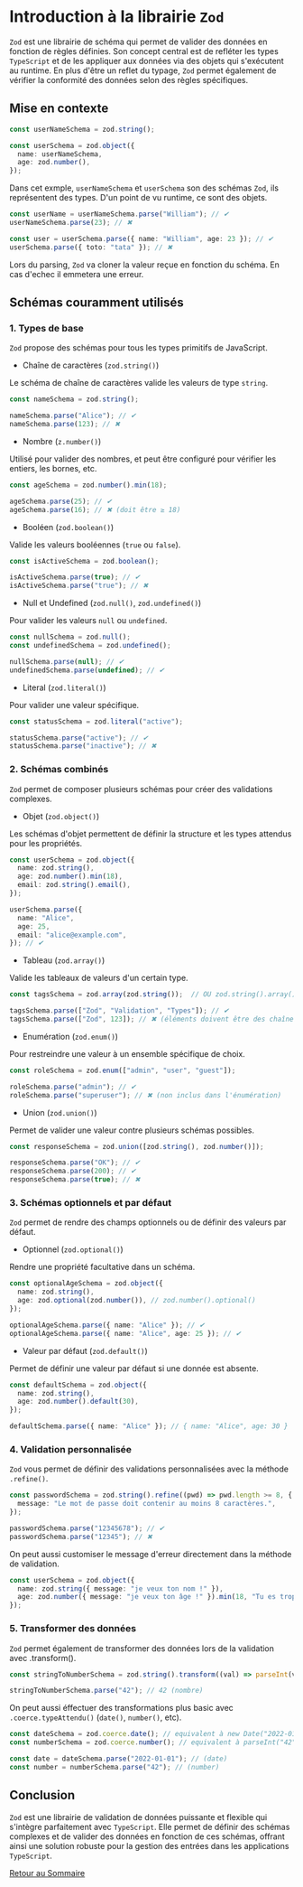 # Introduction à la librairie `Zod`

`Zod` est une librairie de schéma qui permet de valider des données en fonction de règles définies.
Son concept central est de refléter les types `TypeScript` et de les appliquer aux données via des objets qui s'exécutent au runtime.
En plus d'être un reflet du typage, `Zod` permet également de vérifier la conformité des données selon des règles spécifiques.

## Mise en contexte

```ts
const userNameSchema = zod.string();

const userSchema = zod.object({
  name: userNameSchema,
  age: zod.number(),
});
```

Dans cet exmple, `userNameSchema` et `userSchema` son des schémas `Zod`, ils représentent des types. D'un point de vu runtime, ce sont des objets.

```ts
const userName = userNameSchema.parse("William"); // ✔
userNameSchema.parse(23); // ✖

const user = userSchema.parse({ name: "William", age: 23 }); // ✔
userSchema.parse({ toto: "tata" }); // ✖
```

Lors du parsing, `Zod` va cloner la valeur reçue en fonction du schéma. En cas d'echec il emmetera une erreur.

## Schémas couramment utilisés

### 1. Types de base

`Zod` propose des schémas pour tous les types primitifs de JavaScript.

- Chaîne de caractères (`zod.string()`)

Le schéma de chaîne de caractères valide les valeurs de type `string`.

```ts
const nameSchema = zod.string();

nameSchema.parse("Alice"); // ✔
nameSchema.parse(123); // ✖
```

- Nombre (`z.number()`)

Utilisé pour valider des nombres, et peut être configuré pour vérifier les entiers, les bornes, etc.

```ts
const ageSchema = zod.number().min(18);

ageSchema.parse(25); // ✔
ageSchema.parse(16); // ✖ (doit être ≥ 18)
```

- Booléen (`zod.boolean()`)

Valide les valeurs booléennes (`true` ou `false`).

```ts
const isActiveSchema = zod.boolean();

isActiveSchema.parse(true); // ✔
isActiveSchema.parse("true"); // ✖
```

- Null et Undefined (`zod.null()`, `zod.undefined()`)

Pour valider les valeurs `null` ou `undefined`.

```ts
const nullSchema = zod.null();
const undefinedSchema = zod.undefined();

nullSchema.parse(null); // ✔
undefinedSchema.parse(undefined); // ✔
```

- Literal (`zod.literal()`)

Pour valider une valeur spécifique.

```ts
const statusSchema = zod.literal("active");

statusSchema.parse("active"); // ✔
statusSchema.parse("inactive"); // ✖
```

### 2. Schémas combinés

`Zod` permet de composer plusieurs schémas pour créer des validations complexes.

- Objet (`zod.object()`)

Les schémas d'objet permettent de définir la structure et les types attendus pour les propriétés.

```ts
const userSchema = zod.object({
  name: zod.string(),
  age: zod.number().min(18),
  email: zod.string().email(),
});

userSchema.parse({
  name: "Alice",
  age: 25,
  email: "alice@example.com",
}); // ✔
```

- Tableau (`zod.array()`)

Valide les tableaux de valeurs d'un certain type.

```ts
const tagsSchema = zod.array(zod.string());  // OU zod.string().array()

tagsSchema.parse(["Zod", "Validation", "Types"]); // ✔
tagsSchema.parse(["Zod", 123]); // ✖ (éléments doivent être des chaînes)
```

- Enumération (`zod.enum()`)

Pour restreindre une valeur à un ensemble spécifique de choix.

```ts
const roleSchema = zod.enum(["admin", "user", "guest"]);

roleSchema.parse("admin"); // ✔
roleSchema.parse("superuser"); // ✖ (non inclus dans l'énumération)
```

- Union (`zod.union()`)

Permet de valider une valeur contre plusieurs schémas possibles.

```ts
const responseSchema = zod.union([zod.string(), zod.number()]);

responseSchema.parse("OK"); // ✔
responseSchema.parse(200); // ✔
responseSchema.parse(true); // ✖
```

### 3. Schémas optionnels et par défaut

`Zod` permet de rendre des champs optionnels ou de définir des valeurs par défaut.

- Optionnel (`zod.optional()`)

Rendre une propriété facultative dans un schéma.

```ts
const optionalAgeSchema = zod.object({
  name: zod.string(),
  age: zod.optional(zod.number()), // zod.number().optional()
});

optionalAgeSchema.parse({ name: "Alice" }); // ✔
optionalAgeSchema.parse({ name: "Alice", age: 25 }); // ✔
```

- Valeur par défaut (`zod.default()`)

Permet de définir une valeur par défaut si une donnée est absente.

```ts
const defaultSchema = zod.object({
  name: zod.string(),
  age: zod.number().default(30),
});

defaultSchema.parse({ name: "Alice" }); // { name: "Alice", age: 30 }
```

### 4. Validation personnalisée

`Zod` vous permet de définir des validations personnalisées avec la méthode `.refine()`.

```ts
const passwordSchema = zod.string().refine((pwd) => pwd.length >= 8, {
  message: "Le mot de passe doit contenir au moins 8 caractères.",
});

passwordSchema.parse("12345678"); // ✔
passwordSchema.parse("12345"); // ✖
```

On peut aussi customiser le message d'erreur directement dans la méthode de validation.

```ts
const userSchema = zod.object({
  name: zod.string({ message: "je veux ton nom !" }),
  age: zod.number({ message: "je veux ton âge !" }).min(18, "Tu es trop jeune").max(99, "tu es trop vieux"),
});
```

### 5. Transformer des données

`Zod` permet également de transformer des données lors de la validation avec .transform().

```ts
const stringToNumberSchema = zod.string().transform((val) => parseInt(val, 10));

stringToNumberSchema.parse("42"); // 42 (nombre)
```

On peut aussi éffectuer des transformations plus basic avec `.coerce.typeAttendu()` (`date()`, `number()`, etc).

```ts
const dateSchema = zod.coerce.date(); // equivalent à new Date("2022-01-01")
const numberSchema = zod.coerce.number(); // equivalent à parseInt("42", 10)

const date = dateSchema.parse("2022-01-01"); // (date)
const number = numberSchema.parse("42"); // (number)
```

## Conclusion

`Zod` est une librairie de validation de données puissante et flexible qui s'intègre parfaitement avec `TypeScript`.
Elle permet de définir des schémas complexes et de valider des données en fonction de ces schémas, offrant ainsi une solution robuste pour la gestion des entrées dans les applications `TypeScript`.

[Retour au Sommaire](./README.md)
